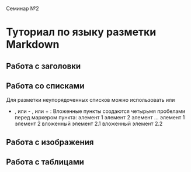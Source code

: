 Семинар №2

# Туториал по языку разметки Markdown

## Работа с заголовки


## Работа со списками

Для разметки неупорядоченных списков можно использовать или
* , или - , или + :
Вложенные пункты создаются четырьмя пробелами перед маркером
пункта:
элемент 1
элемент 2
элемент ...
элемент 1
элемент 2
вложенный элемент 2.1
вложенный элемент 2.2

## Работа с изображения


## Работа с таблицами
